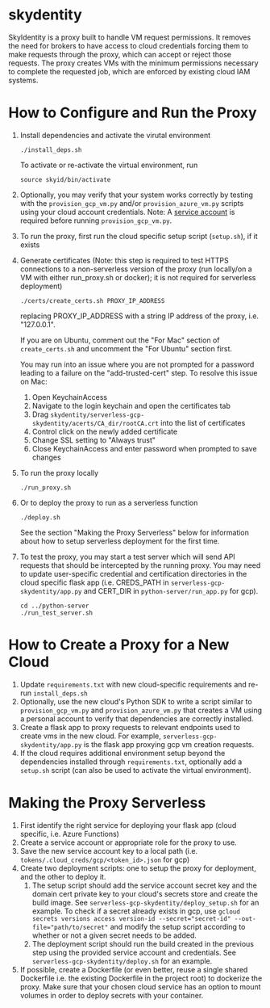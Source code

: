 # skydentity
SkyIdentity is a proxy built to handle VM request permissions. It removes the need for brokers to have access to cloud credentials forcing them to make requests through the proxy, which can accept or reject those requests. The proxy creates VMs with the minimum permissions necessary to complete the requested job, which are enforced by existing cloud IAM systems.

# How to Configure and Run the Proxy
1. Install dependencies and activate the virutal environment
   ```
   ./install_deps.sh
   ```
   To activate or re-activate the virtual environment, run
   ```
   source skyid/bin/activate
   ```
2. Optionally, you may verify that your system works correctly by testing with the `provision_gcp_vm.py` and/or `provision_azure_vm.py` scripts using your cloud account credentials.  Note: A [service account](https://console.cloud.google.com/iam-admin/serviceaccounts/create) is required before running `provision_gcp_vm.py`.
3. To run the proxy, first run the cloud specific setup script (`setup.sh`), if it exists 
4. Generate certificates (Note: this step is required to test HTTPS connections to a non-serverless version of the proxy (run locally/on a VM with either run_proxy.sh or docker); it is not required for serverless deployment)
   ```
   ./certs/create_certs.sh PROXY_IP_ADDRESS
   ```
   replacing PROXY_IP_ADDRESS with a string IP address of the proxy, i.e. "127.0.0.1".

   If you are on Ubuntu, comment out the "For Mac" section of `create_certs.sh` and uncomment the "For Ubuntu" section first.

   You may run into an issue where you are not prompted for a password leading to a failure on the "add-trusted-cert" step. To resolve this issue on Mac:
      1. Open KeychainAccess
      2. Navigate to the login keychain and open the certificates tab
      3. Drag `skydentity/serverless-gcp-skydentity/acerts/CA_dir/rootCA.crt` into the list of certificates
      4. Control click on the newly added certificate
      5. Change SSL setting to "Always trust"
      6. Close KeychainAccess and enter password when prompted to save changes
5. To run the proxy locally
   ```
   ./run_proxy.sh
   ```
6. Or to deploy the proxy to run as a serverless function
   ```
   ./deploy.sh
   ```
   See the section "Making the Proxy Serverless" below for information about how to setup serverless deployment for the first time.
7. To test the proxy, you may start a test server which will send API requests that should be intercepted by the running proxy. You may need to update user-specific credential and certification
      directories in the cloud specific flask app (i.e. CREDS_PATH in `serverless-gcp-skydentity/app.py` and CERT_DIR in `python-server/run_app.py` for gcp).
   ```
   cd ../python-server
   ./run_test_server.sh
   ```

# How to Create a Proxy for a New Cloud
1. Update `requirements.txt` with new cloud-specific requirements and re-run `install_deps.sh`
2. Optionally, use the new cloud's Python SDK to write a script similar to `provision_gcp_vm.py` and `provision_azure_vm.py` that creates a VM using a personal account to verify that dependencies are correctly installed.
3. Create a flask app to proxy requests to relevant endpoints used to create vms in the new cloud. For example, `serverless-gcp-skydentity/app.py` is the flask app proxying gcp vm creation requests.
4. If the cloud requires additional environment setup beyond the dependencies installed through `requirements.txt`, optionally add a `setup.sh` script (can also be used to activate the virtual environment).


# Making the Proxy Serverless
1. First identify the right service for deploying your flask app (cloud specific, i.e. Azure Functions)
2. Create a service account or appropriate role for the proxy to use.
3. Save the new service account key to a local path (i.e. `tokens/.cloud_creds/gcp/<token_id>.json` for gcp)
4. Create two deployment scripts: one to setup the proxy for deployment, and the other to deploy it.
   1. The setup script should add the service account secret key and the domain cert private key to your cloud's secrets store and create the build image. See `serverless-gcp-skydentity/deploy_setup.sh` for an example. To check if a secret already exists in gcp, use `gcloud secrets versions access version-id --secret="secret-id" --out-file="path/to/secret"` and modify the setup script according to whether or not a given secret needs to be added.
   2. The deployment script should run the build created in the previous step using the provided service account and credentials. See `serverless-gcp-skydentity/deploy.sh` for an example.
5. If possible, create a Dockerfile (or even better, reuse a single shared Dockerfile i.e. the existing Dockerfile in the project root) to dockerize the proxy. Make sure that your chosen cloud service has an option to mount volumes in order to deploy secrets with your container.
